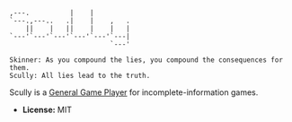     ,---.          |    |
    `---.,---..   .|    |    ,   .
        ||    |   ||    |    |   |
    `---'`---'`---'`---'`---'`---|
                             `---'

    Skinner: As you compound the lies, you compound the consequences for them.
    Scully: All lies lead to the truth.

Scully is a [General Game Player][ggp] for incomplete-information games.

* **License:** MIT

[ggp]: https://en.wikipedia.org/wiki/General_game_playing
